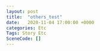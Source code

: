```yaml
---
layout: post
title:  "others_test"
date:   2020-11-04 17:00:00 +0000
categories: Etc
Tags: Story Etc
SceneCode: []
---
```

